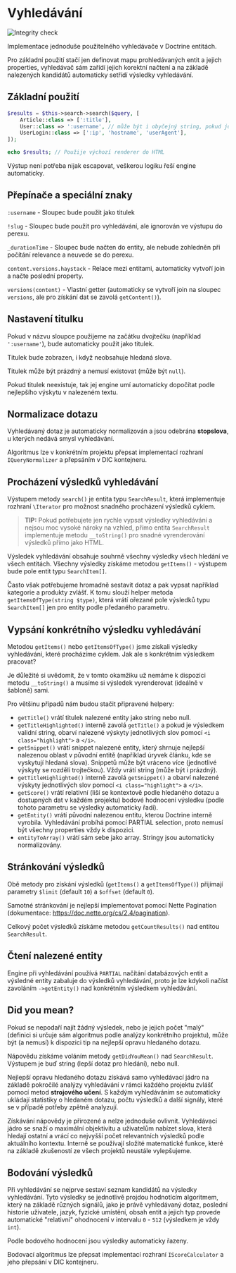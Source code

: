 Vyhledávání
===========

![Integrity check](https://github.com/baraja-core/doctrine-fulltext-search/workflows/Integrity%20check/badge.svg)

Implementace jednoduše použitelného vyhledávače v Doctrine entitách.

Pro základní použití stačí jen definovat mapu prohledávaných entit a jejich properties, vyhledávač sám zařídí jejich korektní načtení a na základě nalezených kandidátů automaticky setřídí výsledky vyhledávání.

Základní použití
----------------

```php
$results = $this->search->search($query, [
	Article::class => [':title'],
	User::class => ':username', // může být i obyčejný string, pokud jde o jeden sloupec
	UserLogin::class => [':ip', 'hostname', 'userAgent'],
]);

echo $results; // Použije výchozí renderer do HTML
```

Výstup není potřeba nijak escapovat, veškerou logiku řeší engine automaticky.

Přepínače a speciální znaky
---------------------------

`:username` - Sloupec bude použit jako titulek

`!slug` - Sloupec bude použit pro vyhledávání, ale ignorován ve výstupu do perexu.

`_durationTime` - Sloupec bude načten do entity, ale nebude zohledněn při počítání relevance a neuvede se do perexu.

`content.versions.haystack` - Relace mezi entitami, automaticky vytvoří join a načte poslední property.

`versions(content)` - Vlastní getter (automaticky se vytvoří join na sloupec `versions`, ale pro získání dat se zavolá `getContent()`).

Nastavení titulku
-----------------

Pokud v názvu sloupce použijeme na začátku dvojtečku (například `':username'`), bude automaticky použit jako titulek.

Titulek bude zobrazen, i když neobsahuje hledaná slova.

Titulek může být prázdný a nemusí existovat (může být `null`).

Pokud titulek neexistuje, tak jej engine umí automaticky dopočítat podle nejlepšího výskytu v nalezeném textu.

Normalizace dotazu
------------------

Vyhledávaný dotaz je automaticky normalizován a jsou odebrána **stopslova**, u kterých nedává smysl vyhledávání.

Algoritmus lze v konkrétním projektu přepsat implementací rozhraní `IQueryNormalizer` a přepsáním v DIC kontejneru.

Procházení výsledků vyhledávání
-------------------------------

Výstupem metody `search()` je entita typu `SearchResult`, která implementuje rozhraní `\Iterator` pro možnost snadného procházení výsledků cyklem.

> **TIP:** Pokud potřebujete jen rychle vypsat výsledky vyhledávání a nejsou moc vysoké nároky na vzhled, přímo entita `SearchResult` implementuje metodu `__toString()` pro snadné vyrenderování výsledků přímo jako HTML.

Výsledek vyhledávání obsahuje souhrně všechny výsledky všech hledání ve všech entitách. Všechny výsledky získáme metodou `getItems()` - výstupem bude pole entit typu `SearchItem[]`.

Často však potřebujeme hromadně sestavit dotaz a pak vypsat například kategorie a produkty zvlášť. K tomu slouží helper metoda `getItemsOfType(string $type)`, která vrátí ořezané pole výsledků typu `SearchItem[]` jen pro entity podle předaného parametru.

Vypsání konkrétního výsledku vyhledávání
----------------------------------------

Metodou `getItems()` nebo `getItemsOfType()` jsme získali výsledky vyhledávání, které procházíme cyklem. Jak ale s konkrétním výsledkem pracovat?

Je důležité si uvědomit, že v tomto okamžiku už nemáme k dispozici metodu `__toString()` a musíme si výsledek vyrenderovat (ideálně v šabloně) sami.

Pro většinu případů nám budou stačit připravené helpery:

- `getTitle()` vrátí titulek nalezené entity jako string nebo null.
- `getTitleHighlighted()` interně zavolá `getTitle()` a pokud je výsledkem validní string, obarví nalezené výskyty jednotlivých slov pomocí `<i class="highlight">` a `</i>`.
- `getSnippet()` vrátí snippet nalezené entity, který shrnuje nejlepší nalezenou oblast v původní entitě (například úryvek článku, kde se vyskytují hledaná slova). Snippetů může být vráceno více (jednotlivé výskyty se rozdělí trojtečkou). Vždy vrátí string (může být i prázdný).
- `getTitleHighlighted()` interně zavolá `getSnippet()` a obarví nalezené výskyty jednotlivých slov pomocí `<i class="highlight">` a `</i>`.
- `getScore()` vrátí relativní (liší se kontextově podle hledaného dotazu a dostupných dat v každém projektu) bodové hodnocení výsledku (podle tohoto parametru se výsledky automaticky řadí).
- `getEntity()` vrátí původní nalezenou entitu, kterou Doctrine interně vyrobila. Vyhledávání probíhá pomocí PARTIAL selection, proto nemusí být všechny properties vždy k dispozici.
- `entityToArray()` vrátí sám sebe jako array. Stringy jsou automaticky normalizovány.

Stránkování výsledků
--------------------

Obě metody pro získání výsledků (`getItems()` a `getItemsOfType()`) přijímají parametry `$limit` (default `10`) a `$offset` (default `0`).

Samotné stránkování je nejlepší implementovat pomocí Nette Pagination (dokumentace: https://doc.nette.org/cs/2.4/pagination).

Celkový počet výsledků získáme metodou `getCountResults()` nad entitou `SearchResult`.

Čtení nalezené entity
---------------------

Engine při vyhledávání používá `PARTIAL` načítání databázových entit a výsledné entity zabaluje do výsledků vyhledávání, proto je lze kdykoli načíst zavoláním `->getEntity()` nad konkrétním výsledkem vyhledávání.

Did you mean?
-------------

Pokud se nepodaří najít žádný výsledek, nebo je jejich počet "malý" (definici si určuje sám algoritmus podle analýzy konkrétního projektu), může být (a nemusí) k dispozici tip na nejlepší opravu hledaného dotazu.

Nápovědu získáme voláním metody `getDidYouMean()` nad `SearchResult`. Výstupem je buď string (lepší dotaz pro hledání), nebo null.

Nejlepší opravu hledaného dotazu získává samo vyhledávací jádro na základě pokročilé analýzy vyhledávání v rámci každého projektu zvlášť pomocí metod **strojového učení**. S každým vyhledáváním se automaticky ukládají statistiky o hledaném dotazu, počtu výsledků a další signály, které se v případě potřeby zpětně analyzují.

Získávání nápovědy je přirozené a nelze jednoduše ovlivnit. Vyhledávací jádro se snaží o maximální objektivitu a uživatelům nabízet slova, která hledají ostatní a vrácí co nejvyšší počet relevantních výsledků podle aktuálního kontextu. Interně se používají složité matematické funkce, které na základě zkušeností ze všech projektů neustále vylepšujeme.

Bodování výsledků
-----------------

Při vyhledávání se nejprve sestaví seznam kandidátů na výsledky vyhledávání. Tyto výsledky se jednotlivě projdou hodnotícím algoritmem, který na základě různých signálů, jako je právě vyhledávaný dotaz, poslední historie uživatele, jazyk, fyzické umístění, obsah entit a jejich typ provede automatické "relativní" ohodnocení v intervalu `0` - `512` (výsledkem je vždy `int`).

Podle bodového hodnocení jsou výsledky automaticky řazeny.

Bodovací algoritmus lze přepsat implementací rozhraní `IScoreCalculator` a jeho přepsání v DIC kontejneru.
